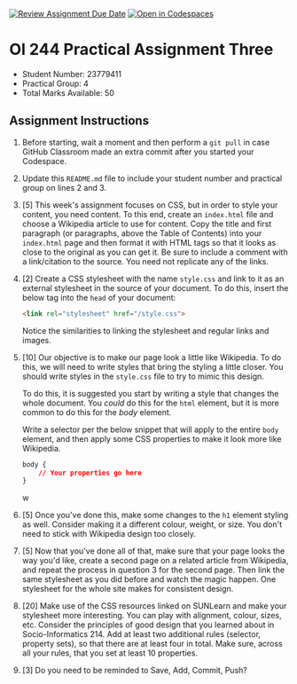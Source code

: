 [![Review Assignment Due Date](https://classroom.github.com/assets/deadline-readme-button-22041afd0340ce965d47ae6ef1cefeee28c7c493a6346c4f15d667ab976d596c.svg)](https://classroom.github.com/a/ETUnPycw)
[![Open in Codespaces](https://classroom.github.com/assets/launch-codespace-2972f46106e565e64193e422d61a12cf1da4916b45550586e14ef0a7c637dd04.svg)](https://classroom.github.com/open-in-codespaces?assignment_repo_id=15640237)
# OI 244 Practical Assignment Three
- Student Number: 23779411
- Practical Group: 4
- Total Marks Available: 50

## Assignment Instructions

1. Before starting, wait a moment and then perform a `git pull` in case GitHub Classroom made an extra commit after you started your Codespace.

2. Update this `README.md` file to include your student number and practical group on lines 2 and 3.

3. [5] This week's assignment focuses on CSS, but in order to style your content, you need content. To this end, create an `index.html` file and choose a Wikipedia article to use for content. Copy the title and first paragraph (or paragraphs, above the Table of Contents) into your `index.html` page and then format it with HTML tags so that it looks as close to the original as you can get it. Be sure to include a comment with a link/citation to the source. You need not replicate any of the links.

4. [2] Create a CSS stylesheet with the name `style.css` and link to it as an external stylesheet in the source of your document. To do this, insert the below tag into the `head` of your document:

    ```html
    <link rel="stylesheet" href="/style.css">
    ```

    Notice the similarities to linking the stylesheet and regular links and images.

5. [10] Our objective is to make our page look a little like Wikipedia. To do this, we will need to write styles that bring the styling a little closer. You should write styles in the `style.css` file to try to mimic this design.

    To do this, it is suggested you start by writing a style that changes the whole document. You _could_ do this for the `html` element, but it is more common to do this for the _body_ element.

    Write a selector per the below snippet that will apply to the entire `body` element, and then apply some CSS properties to make it look more like Wikipedia.

    ```css
    body {
        // Your properties go here
    }
    ```

    w

6. [5] Once you've done this, make some changes to the `h1` element styling as well. Consider making it a different colour, weight, or size. You don't need to stick with Wikipedia design too closely.

7. [5] Now that you've done all of that, make sure that your page looks the way you'd like, create a second page on a related article from Wikipedia, and repeat the process in question 3 for the second page. Then link the same stylesheet as you did before and watch the magic happen. One stylesheet for the whole site makes for consistent design.

8. [20] Make use of the CSS resources linked on SUNLearn and make your stylesheet more interesting. You can play with alignment, colour, sizes, etc. Consider the principles of good design that you learned about in Socio-Informatics 214. Add at least two additional rules (selector, property sets), so that there are at least four in total. Make sure, across all your rules, that you set at least 10 properties.

9. [3] Do you need to be reminded to Save, Add, Commit, Push?
